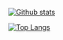 [![Github stats](https://github-readme-stats.vercel.app/api?username=ImVerum&count_private=true&show_icons=true&theme=dark)](https://github.com/anuraghazra/github-readme-stats)

[![Top Langs](https://github-readme-stats.vercel.app/api/top-langs/?username=ImVerum&theme=dark)](https://github.com/anuraghazra/github-readme-stats)
